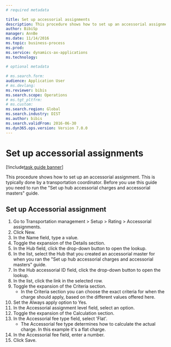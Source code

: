 ```yaml
--- 
# required metadata 
 
title: Set up accessorial assignments
description: This procedure shows how to set up an accessorial assignment. 
author: BibiSp
manager: AnnBe 
ms.date: 11/14/2016
ms.topic: business-process 
ms.prod:  
ms.service: dynamics-ax-applications 
ms.technology:  
 
# optional metadata 
 
# ms.search.form:   
audience: Application User 
# ms.devlang:  
ms.reviewer: bibis
ms.search.scope: Operations 
# ms.tgt_pltfrm:  
# ms.custom:  
ms.search.region: Global
ms.search.industry: DIST
ms.author: bibis
ms.search.validFrom: 2016-06-30 
ms.dyn365.ops.version: Version 7.0.0 
---
```

# Set up accessorial assignments

[!include[task guide banner](../../includes/task-guide-banner.md)]

This procedure shows how to set up an accessorial assignment. This is typically done by a transportation coordinator. Before you use this guide you need to run the "Set up hub accessorial charges and accessorial masters" guide.


## Set up Accessorial assignment
1. Go to Transportation management > Setup > Rating > Accessorial assignments.
2. Click New.
3. In the Name field, type a value.
4. Toggle the expansion of the Details section.
5. In the Hub field, click the drop-down button to open the lookup.
6. In the list, select the Hub that you created an accessorial master for when you ran the "Set up hub accessorial charges and accessorial masters" guide. 
7. In the Hub accessorial ID field, click the drop-down button to open the lookup.
8. In the list, click the link in the selected row.
9. Toggle the expansion of the Criteria section.
    * In the Criteria section you can choose the exact criteria for when the charge should apply, based on the different values offered here.  
10. Set the Always apply option to Yes.
11. In the Accessorial assignment level field, select an option.
12. Toggle the expansion of the Calculation section.
13. In the Accessorial fee type field, select 'Flat'.
    * The Accessorial fee type determines how to calculate the actual charge. In this example it's a flat charge.  
14. In the Accessorial fee field, enter a number.
15. Click Save.

